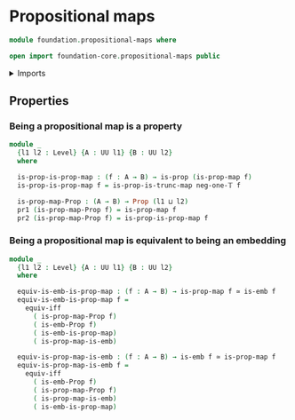 # Propositional maps

```agda
module foundation.propositional-maps where

open import foundation-core.propositional-maps public
```

<details><summary>Imports</summary>

```agda
open import foundation.dependent-pair-types
open import foundation.embeddings
open import foundation.logical-equivalences
open import foundation.truncated-maps
open import foundation.universe-levels

open import foundation-core.equivalences
open import foundation-core.propositions
open import foundation-core.truncation-levels
```

</details>

## Properties

### Being a propositional map is a property

```agda
module _
  {l1 l2 : Level} {A : UU l1} {B : UU l2}
  where

  is-prop-is-prop-map : (f : A → B) → is-prop (is-prop-map f)
  is-prop-is-prop-map f = is-prop-is-trunc-map neg-one-𝕋 f

  is-prop-map-Prop : (A → B) → Prop (l1 ⊔ l2)
  pr1 (is-prop-map-Prop f) = is-prop-map f
  pr2 (is-prop-map-Prop f) = is-prop-is-prop-map f
```

### Being a propositional map is equivalent to being an embedding

```agda
module _
  {l1 l2 : Level} {A : UU l1} {B : UU l2}
  where

  equiv-is-emb-is-prop-map : (f : A → B) → is-prop-map f ≃ is-emb f
  equiv-is-emb-is-prop-map f =
    equiv-iff
      ( is-prop-map-Prop f)
      ( is-emb-Prop f)
      ( is-emb-is-prop-map)
      ( is-prop-map-is-emb)

  equiv-is-prop-map-is-emb : (f : A → B) → is-emb f ≃ is-prop-map f
  equiv-is-prop-map-is-emb f =
    equiv-iff
      ( is-emb-Prop f)
      ( is-prop-map-Prop f)
      ( is-prop-map-is-emb)
      ( is-emb-is-prop-map)
```
